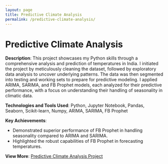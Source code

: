 ```yaml
---
layout: page
title: Predictive Climate Analysis
permalink: /predictive-climate-analysis/
---
```


# Predictive Climate Analysis

**Description**: This project showcases my Python skills through a comprehensive analysis and prediction of temperatures in India. I initiated the project by meticulously cleaning the dataset, followed by exploratory data analysis to uncover underlying patterns. The data was then segmented into testing and working sets to prepare for predictive modeling. I applied ARIMA, SARIMA, and FB Prophet models, each analyzed for their predictive performance, with a focus on understanding their handling of seasonality in climatic data.

**Technologies and Tools Used**: Python, Jupyter Notebook, Pandas, Seaborn, Scikit-learn, Numpy, ARIMA, SARIMA, FB Prophet

**Key Achievements**:
- Demonstrated superior performance of FB Prophet in handling seasonality compared to ARIMA and SARIMA.
- Highlighted the robust capabilities of FB Prophet in forecasting temperatures.

**View More**: [Predictive Climate Analysis Project](https://github.com/MrBaruch225/portfolio/blob/e25b086e9e3750e06bdb69dfc83144d9842aa6ad/Predictive%20Climate%20Analysis%20Python%20Project.pdf)

